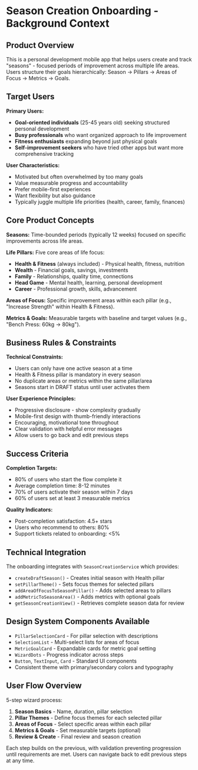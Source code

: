 # Season Creation Onboarding - Background Context

## Product Overview

This is a personal development mobile app that helps users create and track "seasons" - focused periods of improvement across multiple life areas. Users structure their goals hierarchically: Season → Pillars → Areas of Focus → Metrics → Goals.

## Target Users

**Primary Users:**
- **Goal-oriented individuals** (25-45 years old) seeking structured personal development
- **Busy professionals** who want organized approach to life improvement
- **Fitness enthusiasts** expanding beyond just physical goals
- **Self-improvement seekers** who have tried other apps but want more comprehensive tracking

**User Characteristics:**
- Motivated but often overwhelmed by too many goals
- Value measurable progress and accountability
- Prefer mobile-first experiences
- Want flexibility but also guidance
- Typically juggle multiple life priorities (health, career, family, finances)

## Core Product Concepts

**Seasons:** Time-bounded periods (typically 12 weeks) focused on specific improvements across life areas.

**Life Pillars:** Five core areas of life focus:
- **Health & Fitness** (always included) - Physical health, fitness, nutrition
- **Wealth** - Financial goals, savings, investments
- **Family** - Relationships, quality time, connections  
- **Head Game** - Mental health, learning, personal development
- **Career** - Professional growth, skills, advancement

**Areas of Focus:** Specific improvement areas within each pillar (e.g., "Increase Strength" within Health & Fitness).

**Metrics & Goals:** Measurable targets with baseline and target values (e.g., "Bench Press: 60kg → 80kg").

## Business Rules & Constraints

**Technical Constraints:**
- Users can only have one active season at a time
- Health & Fitness pillar is mandatory in every season
- No duplicate areas or metrics within the same pillar/area
- Seasons start in DRAFT status until user activates them

**User Experience Principles:**
- Progressive disclosure - show complexity gradually
- Mobile-first design with thumb-friendly interactions
- Encouraging, motivational tone throughout
- Clear validation with helpful error messages
- Allow users to go back and edit previous steps

## Success Criteria

**Completion Targets:**
- 80% of users who start the flow complete it
- Average completion time: 8-12 minutes
- 70% of users activate their season within 7 days
- 60% of users set at least 3 measurable metrics

**Quality Indicators:**
- Post-completion satisfaction: 4.5+ stars
- Users who recommend to others: 80%
- Support tickets related to onboarding: <5%

## Technical Integration

The onboarding integrates with `SeasonCreationService` which provides:
- `createDraftSeason()` - Creates initial season with Health pillar
- `setPillarTheme()` - Sets focus themes for selected pillars
- `addAreaOfFocusToSeasonPillar()` - Adds selected areas to pillars
- `addMetricToSeasonArea()` - Adds metrics with optional goals
- `getSeasonCreationView()` - Retrieves complete season data for review

## Design System Components Available

- `PillarSelectionCard` - For pillar selection with descriptions
- `SelectionList` - Multi-select lists for areas of focus
- `MetricGoalCard` - Expandable cards for metric goal setting
- `WizardDots` - Progress indicator across steps
- `Button`, `TextInput`, `Card` - Standard UI components
- Consistent theme with primary/secondary colors and typography

## User Flow Overview

5-step wizard process:
1. **Season Basics** - Name, duration, pillar selection
2. **Pillar Themes** - Define focus themes for each selected pillar  
3. **Areas of Focus** - Select specific areas within each pillar
4. **Metrics & Goals** - Set measurable targets (optional)
5. **Review & Create** - Final review and season creation

Each step builds on the previous, with validation preventing progression until requirements are met. Users can navigate back to edit previous steps at any time.
